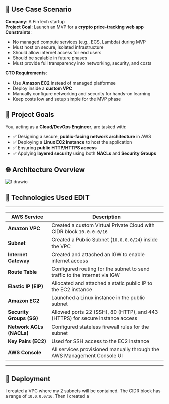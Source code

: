 ## 📖 Use Case Scenario
**Company**: A FinTech startup  
**Project Goal**: Launch an MVP for a **crypto price-tracking web app**  
**Constraints**:
- No managed compute services (e.g., ECS, Lambda) during MVP
- Must host on secure, isolated infrastructure
- Should allow internet access for end users
- Should be scalable in future phases
- Must provide full transparency into networking, security, and costs

**CTO Requirements**:
- Use **Amazon EC2** instead of managed platformse
- Deploy inside a **custom VPC**
- Manually configure networking and security for hands-on learning
- Keep costs low and setup simple for the MVP phase
  
## 🎯 Project Goals

You, acting as a **Cloud/DevOps Engineer**, are tasked with:

- ✅ Designing a secure, **public-facing network architecture** in AWS  
- ✅ Deploying a **Linux EC2 instance** to host the application  
- ✅ Ensuring **public HTTP/HTTPS access**  
- ✅ Applying **layered security** using both **NACLs** and **Security Groups**

## 🌐 Architecture Overview

![1 drawio](https://github.com/user-attachments/assets/f60a7bfb-8150-486b-81ac-a057ccad2eaf)

## 🧰 Technologies Used   EDIT
-----------------------------------------------------------------------------------------------------------
| AWS Service             | Description                                                                   |
|-------------------------|-------------------------------------------------------------------------------|
| **Amazon VPC**          | Created a custom Virtual Private Cloud with CIDR block `10.0.0.0/16`          |
| **Subnet**              | Created a Public Subnet (`10.0.0.0/24`) inside the VPC                        |
| **Internet Gateway**    | Created and attached an IGW to enable internet access                         |
| **Route Table**         | Configured routing for the subnet to send traffic to the internet via IGW     |
| **Elastic IP (EIP)**    | Allocated and attached a static public IP to the EC2 instance                 |
| **Amazon EC2**          | Launched a Linux instance in the public subnet                                |
| **Security Groups (SG)**| Allowed ports 22 (SSH), 80 (HTTP), and 443 (HTTPS) for secure instance access |
| **Network ACLs (NACLs)**| Configured stateless firewall rules for the subnet                            |
| **Key Pairs (EC2)**     | Used for SSH access to the EC2 instance                                       |
| **AWS Console**         | All services provisioned manually through the AWS Management Console UI       |
-----------------------------------------------------------------------------------------------------------

## 🚀 Deployment 

I created a VPC where my 2 subnets will be contained. The CIDR block has a range of `10.0.0.0/16`. Then I created a 
